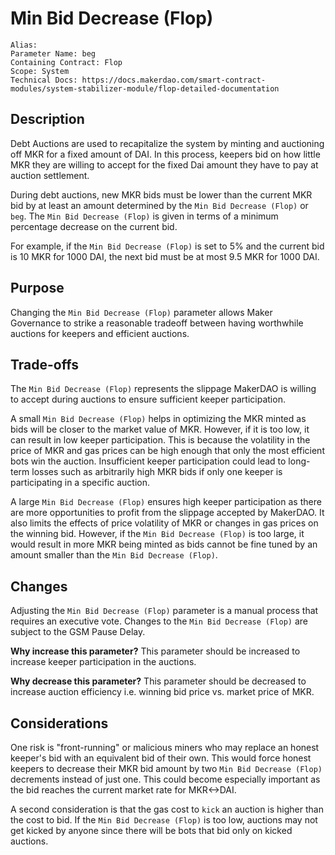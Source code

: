 
# Min Bid Decrease (Flop)

```
Alias: 
Parameter Name: beg
Containing Contract: Flop
Scope: System
Technical Docs: https://docs.makerdao.com/smart-contract-modules/system-stabilizer-module/flop-detailed-documentation 
```

## Description
Debt Auctions are used to recapitalize the system by minting and auctioning off MKR for a fixed amount of DAI. In this process, keepers bid on how little MKR they are willing to accept for the fixed Dai amount they have to pay at auction settlement. 

During debt auctions, new MKR bids must be lower than the current MKR bid by at least an amount determined by the `Min Bid Decrease (Flop)` or `beg`.  The `Min Bid Decrease (Flop)`  is given in terms of a minimum percentage decrease on the current bid.

For example, if the `Min Bid Decrease (Flop)` is set to 5% and the current bid is 10 MKR for 1000 DAI, the next bid must be at most 9.5 MKR for 1000 DAI.

## Purpose
Changing the `Min Bid Decrease (Flop)` parameter allows Maker Governance to strike a reasonable tradeoff between having worthwhile auctions for keepers and efficient auctions. 


## Trade-offs
The `Min Bid Decrease (Flop)` represents the slippage MakerDAO is willing to accept during auctions to ensure sufficient keeper participation. 

A small `Min Bid Decrease (Flop)` helps in optimizing the MKR minted as bids will be closer to the market value of MKR. However, if it is too low, it can result in low keeper participation. This is because the volatility in the price of MKR and gas prices can be high enough that only the most efficient bots win the auction. Insufficient keeper participation could lead to long-term losses such as arbitrarily high MKR bids if only one keeper is participating in a specific auction. 

A large `Min Bid Decrease (Flop)` ensures high keeper participation as there are more opportunities to profit from the slippage accepted by MakerDAO. It also limits the effects of price volatility of MKR or changes in gas prices on the winning bid. However, if the `Min Bid Decrease (Flop)` is too large, it would result in more MKR being minted as bids cannot be fine tuned by an amount smaller than the `Min Bid Decrease (Flop)`.




## Changes
Adjusting the `Min Bid Decrease (Flop)` parameter is a manual process that requires an executive vote. Changes to the `Min Bid Decrease (Flop)` are subject to the GSM Pause Delay.

**Why increase this parameter?**
This parameter should be increased to increase keeper participation in the auctions.


**Why decrease this parameter?**
This parameter should be decreased to increase auction efficiency i.e. winning bid price vs. market price of MKR.



## Considerations
One risk is "front-running" or malicious miners who may replace an honest keeper's bid with an equivalent bid of their own. This would force honest keepers to decrease their MKR bid amount by two `Min Bid Decrease (Flop)` decrements instead of just one. This could become especially important as the bid reaches the current market rate for MKR<->DAI.

A second consideration is that the gas cost to `kick` an auction is higher than the cost to bid. If the `Min Bid Decrease (Flop)` is too low, auctions may not get kicked by anyone since there will be bots that bid only on kicked auctions.

